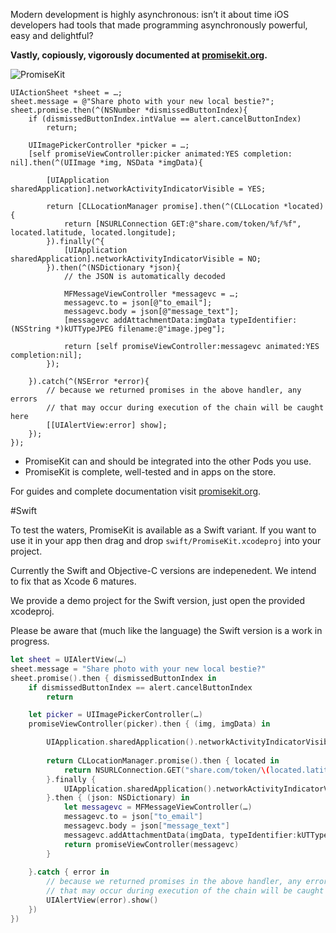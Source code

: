 Modern development is highly asynchronous: isn’t it about time iOS developers had tools that made programming asynchronously powerful, easy and delightful?

**Vastly, copiously, vigorously documented at [promisekit.org](http://promisekit.org).**

![PromiseKit](http://promisekit.org/public/img/tight-header.png)

```objc
UIActionSheet *sheet = …;
sheet.message = @"Share photo with your new local bestie?";
sheet.promise.then(^(NSNumber *dismissedButtonIndex){
    if (dismissedButtonIndex.intValue == alert.cancelButtonIndex)
        return;

    UIImagePickerController *picker = …;
    [self promiseViewController:picker animated:YES completion: nil].then(^(UIImage *img, NSData *imgData){

        [UIApplication sharedApplication].networkActivityIndicatorVisible = YES;
        
        return [CLLocationManager promise].then(^(CLLocation *located){
            return [NSURLConnection GET:@"share.com/token/%f/%f", located.latitude, located.longitude];
        }).finally(^{
            [UIApplication sharedApplication].networkActivityIndicatorVisible = NO;
        }).then(^(NSDictionary *json){
            // the JSON is automatically decoded

            MFMessageViewController *messagevc = …;
            messagevc.to = json[@"to_email"];
            messagevc.body = json[@"message_text"];
            [messagevc addAttachmentData:imgData typeIdentifier:(NSString *)kUTTypeJPEG filename:@"image.jpeg"];
            
            return [self promiseViewController:messagevc animated:YES completion:nil];
        });
        
    }).catch(^(NSError *error){
        // because we returned promises in the above handler, any errors
        // that may occur during execution of the chain will be caught here
        [[UIAlertView:error] show];
    });
});
```

* PromiseKit can and should be integrated into the other Pods you use.
* PromiseKit is complete, well-tested and in apps on the store.

For guides and complete documentation visit [promisekit.org](http://promisekit.org).


#Swift

To test the waters, PromiseKit is available as a Swift variant. If you want to use it in your app then drag and drop `swift/PromiseKit.xcodeproj` into your project.

Currently the Swift and Objective-C versions are indepenedent. We intend to fix that as Xcode 6 matures.

We provide a demo project for the Swift version, just open the provided xcodeproj.

Please be aware that (much like the language) the Swift version is a work in progress.

```swift
let sheet = UIAlertView(…)
sheet.message = "Share photo with your new local bestie?"
sheet.promise().then { dismissedButtonIndex in
    if dismissedButtonIndex == alert.cancelButtonIndex
        return

    let picker = UIImagePickerController(…)
    promiseViewController(picker).then { (img, imgData) in

        UIApplication.sharedApplication().networkActivityIndicatorVisible = true
        
        return CLLocationManager.promise().then { located in
            return NSURLConnection.GET("share.com/token/\(located.latitude)/\(located.longitude)")
        }.finally {
            UIApplication.sharedApplication().networkActivityIndicatorVisible = false
        }.then { (json: NSDictionary) in
            let messagevc = MFMessageViewController(…)
            messagevc.to = json["to_email"]
            messagevc.body = json["message_text"]
            messagevc.addAttachmentData(imgData, typeIdentifier:kUTTypeJPEG, filename:"image.jpeg")
            return promiseViewController(messagevc)
        }
        
    }.catch { error in
        // because we returned promises in the above handler, any errors
        // that may occur during execution of the chain will be caught here
        UIAlertView(error).show()
    })
})
```
